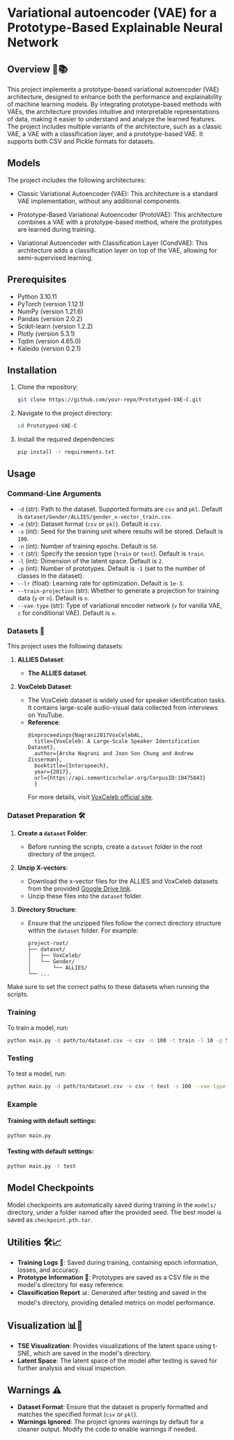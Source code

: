# Variational autoencoder (VAE) for a Prototype-Based Explainable Neural Network

## Overview  🚀📚
This project implements a prototype-based variational autoencoder (VAE) architecture, designed to enhance both the performance and explainability of machine learning models. By integrating prototype-based methods with VAEs, the architecture provides intuitive and interpretable representations of data, making it easier to understand and analyze the learned features. The project includes multiple variants of the architecture, such as a classic VAE, a VAE with a classification layer, and a prototype-based VAE. It supports both CSV and Pickle formats for datasets.


## Models
The project includes the following architectures:
- Classic Variational Autoencoder (VAE): This architecture is a standard VAE implementation, without any additional components.

- Prototype-Based Variational Autoencoder (ProtoVAE): This architecture combines a VAE with a prototype-based method, where the prototypes are learned during training.

- Variational Autoencoder with Classification Layer (CondVAE): This architecture adds a classification layer on top of the VAE, allowing for semi-supervised learning.

## Prerequisites
- Python 3.10.11
- PyTorch (version 1.12.1)
- NumPy (version 1.21.6)
- Pandas (version 2.0.2)
- Scikit-learn (version 1.2.2)
- Plotly (version 5.3.1)
- Tqdm (version 4.65.0)
- Kaleido (version 0.2.1)

## Installation
1. Clone the repository:
    ```bash
    git clone https://github.com/your-repo/Prototyped-VAE-C.git
    ```
2. Navigate to the project directory:
    ```bash
    cd Prototyped-VAE-C
    ```
3. Install the required dependencies:
    ```bash
    pip install -r requirements.txt
    ```

## Usage
### Command-Line Arguments
- `-d` (str): Path to the dataset. Supported formats are `csv` and `pkl`. Default is `dataset/Gender/ALLIES/gender_x-vector_train.csv`.
- `-e` (str): Dataset format (`csv` or `pkl`). Default is `csv`.
- `-s` (int): Seed for the training unit where results will be stored. Default is `100`.
- `-n` (int): Number of training epochs. Default is `50`.
- `-t` (str): Specify the session type (`train` or `test`). Default is `train`.
- `-l` (int): Dimension of the latent space. Default is `2`.
- `-p` (int): Number of prototypes. Default is `-1` (set to the number of classes in the dataset).
- `--lr` (float): Learning rate for optimization. Default is `1e-3`.
- `--train-projection` (str): Whether to generate a projection for training data (`y` or `n`). Default is `n`.
- `--vae-type` (str): Type of variational encoder network (`v` for vanilla VAE, `c` for conditional VAE). Default is `v`.


### Datasets 📂
This project uses the following datasets:

1. **ALLIES Dataset**:
    - **The ALLIES dataset**.

2. **VoxCeleb Dataset**:
    - The VoxCeleb dataset is widely used for speaker identification tasks. It contains large-scale audio-visual data collected from interviews on YouTube.
    - **Reference**: 
      ```
      @inproceedings{Nagrani2017VoxCelebAL,
        title={VoxCeleb: A Large-Scale Speaker Identification Dataset},
        author={Arsha Nagrani and Joon Son Chung and Andrew Zisserman},
        booktitle={Interspeech},
        year={2017},
        url={https://api.semanticscholar.org/CorpusID:10475843}
        }
      ```
      For more details, visit [VoxCeleb official site](http://www.robots.ox.ac.uk/~vgg/data/voxceleb/).

### Dataset Preparation 🛠️
1. **Create a `dataset` Folder**:
   - Before running the scripts, create a `dataset` folder in the root directory of the project.

2. **Unzip X-vectors**:
   - Download the x-vector files for the ALLIES and VoxCeleb datasets from the provided  [Google Drive link](https://drive.google.com/drive/folders/1fGfJHvAUdTDV4SZ8owOV550-4AjfibTk?usp=sharing).
   - Unzip these files into the `dataset` folder.

3. **Directory Structure**:
   - Ensure that the unzipped files follow the correct directory structure within the `dataset` folder. For example:
     ```
     project-root/
     ├── dataset/
     │   ├── VoxCeleb/
     │   └── Gender/
     │       └── ALLIES/
     └── ...
     ```

Make sure to set the correct paths to these datasets when running the scripts.



### Training
To train a model, run:
```bash
python main.py -d path/to/dataset.csv -e csv -n 100 -t train -l 10 -p 5 --vae-type v --lr 1e-3
```

### Testing
To test a model, run:
```bash
python main.py -d path/to/dataset.csv -e csv -t test -s 100 --vae-type v
```

### Example
#### Training with default settings:
```bash
python main.py
```

#### Testing with default settings:
```bash
python main.py -t test
```

## Model Checkpoints
Model checkpoints are automatically saved during training in the `models/` directory, under a folder named after the provided seed. The best model is saved as `checkpoint.pth.tar`.

## Utilities 🛠️📈
- **Training Logs** 📝: Saved during training, containing epoch information, losses, and accuracy.
- **Prototype Information** 🧬: Prototypes are saved as a CSV file in the model's directory for easy reference.
- **Classification Report** 📊: Generated after testing and saved in the model's directory, providing detailed metrics on model performance.


## Visualization 📊🎨
- **TSE Visualization**: Provides visualizations of the latent space using t-SNE, which are saved in the model's directory.
- **Latent Space**: The latent space of the model after testing is saved for further analysis and visual inspection.


## Warnings ⚠️
- **Dataset Format**: Ensure that the dataset is properly formatted and matches the specified format (`csv` or `pkl`).
- **Warnings Ignored**: The project ignores warnings by default for a cleaner output. Modify the code to enable warnings if needed.

